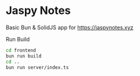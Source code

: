 # Jaspy Notes

Basic Bun & SolidJS app for https://jaspynotes.xyz

Run Build
```bash
cd frontend
bun run build
cd ..
bun run server/index.ts
```
